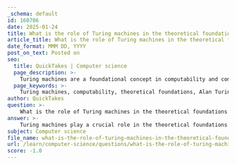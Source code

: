 ```yaml
---
_schema: default
id: 160706
date: 2025-01-24
title: What is the role of Turing machines in the theoretical foundations of computability?
article_title: What is the role of Turing machines in the theoretical foundations of computability?
date_format: MMM DD, YYYY
post_on_text: Posted on
seo:
  title: QuickTakes | Computer science
  page_description: >-
    Turing machines are a foundational concept in computability and computer science, introduced by Alan Turing. They define computability, introduce universal computing, and serve as a model for algorithm analysis and complexity theory.
  page_keywords: >-
    Turing machines, computability, theoretical foundations, Alan Turing, mathematical model, universal Turing machine, algorithm theory, complexity theory, computer science, artificial intelligence, Turing Test, programmable computers
author: QuickTakes
question: >-
    What is the role of Turing machines in the theoretical foundations of computability?
answer: >-
    Turing machines play a crucial role in the theoretical foundations of computability and computer science. Introduced by Alan Turing in his seminal 1936 paper "On Computable Numbers," the Turing machine is a mathematical model that formalizes the concept of computation. Here are some key aspects of its significance:\n\n1. **Definition of Computability**: Turing machines provide a clear and precise definition of what it means for a function to be computable. A function is considered computable if there exists a Turing machine that can compute it. This foundational concept helps distinguish between problems that can be solved algorithmically and those that cannot.\n\n2. **Universal Computing**: Turing introduced the idea of a universal Turing machine, which can simulate any other Turing machine given the appropriate input. This concept laid the groundwork for the modern understanding of programmable computers, where a single machine can perform a variety of tasks based on the instructions it receives.\n\n3. **Algorithm Theory**: The Turing machine model serves as a basis for the modern theory of algorithms. It allows researchers to analyze the efficiency and complexity of algorithms, leading to the development of complexity theory, which categorizes problems based on their computational difficulty.\n\n4. **Foundations of Computer Science**: Turing's work has had a lasting impact on various fields, including artificial intelligence, cryptography, and mathematical logic. His ideas continue to influence contemporary research and the development of new computational paradigms.\n\n5. **Turing Test**: Although not directly related to the concept of computability, the Turing Test, proposed by Turing, assesses a machine's ability to exhibit intelligent behavior indistinguishable from that of a human. This has implications for the field of artificial intelligence and our understanding of machine cognition.\n\nIn summary, Turing machines are fundamental to the theoretical underpinnings of computability, providing a framework for understanding what can be computed and how efficiently it can be done. Turing's contributions have shaped the landscape of computer science and continue to influence modern computing technologies.
subject: Computer science
file_name: what-is-the-role-of-turing-machines-in-the-theoretical-foundations-of-computability.md
url: /learn/computer-science/questions/what-is-the-role-of-turing-machines-in-the-theoretical-foundations-of-computability
score: -1.0
---
```


&nbsp;